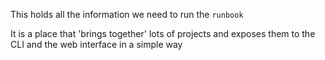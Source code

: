 This holds all the information we need to run the `runbook`

It is a place that 'brings together' lots of projects and exposes them to the CLI and the web interface in a simple way